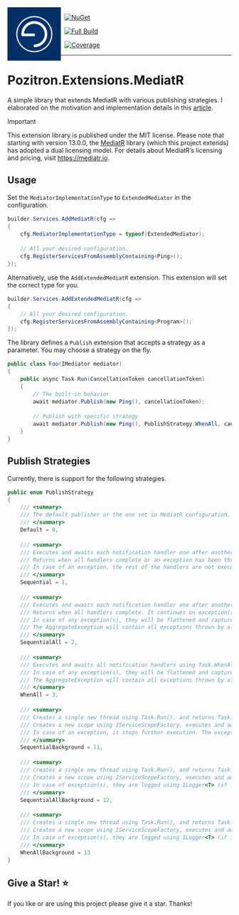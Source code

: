 <img align="left" src="pozitronlogo.png" width="120" height="120">

&nbsp; [![NuGet](https://img.shields.io/nuget/v/Pozitron.Extensions.MediatR.svg)](https://www.nuget.org/packages/Pozitron.Extensions.MediatR)

&nbsp; [![Full Build](https://github.com/fiseni/Pozitron.Extensions.MediatR/actions/workflows/build.yml/badge.svg)](https://github.com/fiseni/Pozitron.Extensions.MediatR/actions/workflows/build.yml)

&nbsp; [![Coverage](https://extensionsmediatr.fiseni.com/badge_combined.svg)](https://extensionsmediatr.fiseni.com)

---
# Pozitron.Extensions.MediatR

A simple library that extends MediatR with various publishing strategies. I elaborated on the motivation and implementation details in this [article](https://fiseni.com/posts/mediatr-publishing-strategies/).

> [!IMPORTANT]  
> This extension library is published under the MIT license. Please note that starting with version 13.0.0, the [MediatR](https://github.com/LuckyPennySoftware/MediatR) library (which this project extends) has adopted a dual licensing model. For details about MediatR’s licensing and pricing, visit https://mediatr.io.

## Usage

Set the `MediatorImplementationType` to `ExtendedMediator` in the configuration.

```csharp
builder.Services.AddMediatR(cfg =>
{
    cfg.MediatorImplementationType = typeof(ExtendedMediator);

    // All your desired configuration.
    cfg.RegisterServicesFromAssemblyContaining<Ping>();
});
```

Alternatively, use the `AddExtendedMediatR` extension. This extension will set the correct type for you.
```csharp
builder.Services.AddExtendedMediatR(cfg =>
{
    // All your desired configuration.
    cfg.RegisterServicesFromAssemblyContaining<Program>();
});
```

The library defines a `Publish` extension that accepts a strategy as a parameter. You may choose a strategy on the fly.

```csharp
public class Foo(IMediator mediator)
{
    public async Task Run(CancellationToken cancellationToken)
    {
        // The built-in behavior
        await mediator.Publish(new Ping(), cancellationToken);

        // Publish with specific strategy
        await mediator.Publish(new Ping(), PublishStrategy.WhenAll, cancellationToken);
    }
}
```

## Publish Strategies

Currently, there is support for the following strategies.

```csharp
public enum PublishStrategy
{
    /// <summary>
    /// The default publisher or the one set in MediatR configuration.
    /// </summary>
    Default = 0,

    /// <summary>
    /// Executes and awaits each notification handler one after another.
    /// Returns when all handlers complete or an exception has been thrown.
    /// In case of an exception, the rest of the handlers are not executed.
    /// </summary>
    Sequential = 1,

    /// <summary>
    /// Executes and awaits each notification handler one after another.
    /// Returns when all handlers complete. It continues on exception(s).
    /// In case of any exception(s), they will be flattened and captured in an AggregateException.
    /// The AggregateException will contain all exceptions thrown by all handlers, including OperationCanceled exceptions.
    /// </summary>
    SequentialAll = 2,

    /// <summary>
    /// Executes and awaits all notification handlers using Task.WhenAll. It does not create a separate thread explicitly.
    /// In case of any exception(s), they will be flattened and captured in an AggregateException.
    /// The AggregateException will contain all exceptions thrown by all handlers, including OperationCanceled exceptions.
    /// </summary>
    WhenAll = 3,

    /// <summary>
    /// Creates a single new thread using Task.Run(), and returns Task.Completed immediately.
    /// Creates a new scope using IServiceScopeFactory, executes and awaits all handlers sequentially.
    /// In case of an exception, it stops further execution. The exception is logged using ILogger<T> (if it's registered in DI).
    /// </summary>
    SequentialBackground = 11,

    /// <summary>
    /// Creates a single new thread using Task.Run(), and returns Task.Completed immediately.
    /// Creates a new scope using IServiceScopeFactory, executes and awaits all handlers sequentially.
    /// In case of exception(s), they are logged using ILogger<T> (if it's registered in DI).
    /// </summary>
    SequentialAllBackground = 12,

    /// <summary>
    /// Creates a single new thread using Task.Run(), and returns Task.Completed immediately.
    /// Creates a new scope using IServiceScopeFactory, executes and awaits all handlers using Task.WhenAll.
    /// In case of exception(s), they are logged using ILogger<T> (if it's registered in DI).
    /// </summary>
    WhenAllBackground = 13
}
```

## Give a Star! :star:
If you like or are using this project please give it a star. Thanks!
